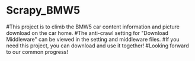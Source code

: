 # Scrapy_BMW5
#This project is to climb the BMW5 car content information and picture download on the car home.
#The anti-crawl setting for "Download Middleware" can be viewed in the setting and middleware files.
#If you need this project, you can download and use it together!
#Looking forward to our common progress!
